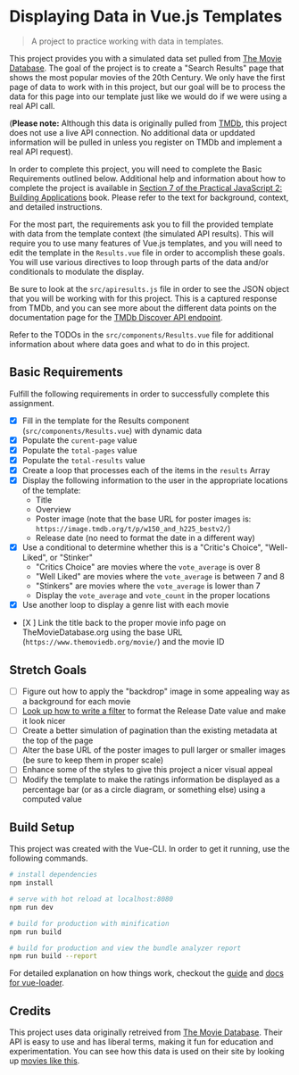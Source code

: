 # Displaying Data in Vue.js Templates
> A project to practice working with data in templates.

This project provides you with a simulated data set pulled from
[The Movie Database](https://www.themoviedb.org). The goal of the project is to
create a "Search Results" page that shows the most popular movies of the 20th
Century. We only have the first page of data to work with in this project, but
our goal will be to process the data for this page into our template just like
we would do if we were using a real API call.

(**Please note:** Although this data
is originally pulled from [TMDb](https://www.themoviedb.org), this
project does not use a live API connection. No additional data or upddated
information will be pulled in unless you register on TMDb and implement a real
API request).

In order to complete this project, you will need to complete the Basic
Requirements outlined below. Additional help and information about how to
complete the project is available in [Section 7 of the Practical JavaScript 2:
Building Applications](https://shawnr.gitbooks.io/practical-javascript-2-building-applications/working-with-templates/) book. Please refer to the text for background, context,
and detailed instructions.

For the most part, the requirements ask you to fill the provided template with
data from the template context (the simulated API results). This will require
you to use many features of Vue.js templates, and you will need to edit the
template in the `Results.vue` file in order to accomplish these goals. You will
use various directives to loop through parts of the data and/or conditionals to
modulate the display.

Be sure to look at the `src/apiresults.js` file in order to see the JSON object
that you will be working with for this project. This is a captured response from
TMDb, and you can see more about the different data points on the
documentation page for the [TMDb Discover API endpoint](https://developers.themoviedb.org/3/discover).

Refer to the TODOs in the `src/components/Results.vue` file for additional
information about where data goes and what to do in this project.

## Basic Requirements
Fulfill the following requirements in order to successfully complete this
assignment.

- [X] Fill in the template for the Results component (`src/components/Results.vue`) with dynamic data
- [X] Populate the `curent-page` value
- [X] Populate the `total-pages` value
- [X] Populate the `total-results` value
- [X] Create a loop that processes each of the items in the `results` Array
- [X] Display the following information to the user in the appropriate locations of the template:
    * Title
    * Overview
    * Poster image (note that the base URL for poster images is: `https://image.tmdb.org/t/p/w150_and_h225_bestv2/`)
    * Release date (no need to format the date in a different way)
- [X] Use a conditional to determine whether this is a "Critic's Choice", "Well-Liked", or "Stinker"
    * "Critics Choice" are movies where the `vote_average` is over 8
    * "Well Liked" are movies where the `vote_average` is between 7 and 8
    * "Stinkers" are movies where the `vote_average` is lower than 7
    * Display the `vote_average` and `vote_count` in the proper locations
- [X] Use another loop to display a genre list with each movie
- [X ] Link the title back to the proper movie info page on TheMovieDatabase.org using the base URL (`https://www.themoviedb.org/movie/`) and the movie ID

## Stretch Goals
- [ ] Figure out how to apply the "backdrop" image in some appealing way as a background for each movie
- [ ] [Look up how to write a filter](https://vuejs.org/v2/guide/filters.html) to format the Release Date value and make it look nicer
- [ ] Create a better simulation of pagination than the existing metadata at the top of the page
- [ ] Alter the base URL of the poster images to pull larger or smaller images (be sure to keep them in proper scale)
- [ ] Enhance some of the styles to give this project a nicer visual appeal
- [ ] Modify the template to make the ratings information be displayed as a percentage bar (or as a circle diagram, or something else) using a computed value

## Build Setup
This project was created with the Vue-CLI. In order to get it running, use the following commands.

``` bash
# install dependencies
npm install

# serve with hot reload at localhost:8080
npm run dev

# build for production with minification
npm run build

# build for production and view the bundle analyzer report
npm run build --report
```

For detailed explanation on how things work, checkout the [guide](http://vuejs-templates.github.io/webpack/) and [docs for vue-loader](http://vuejs.github.io/vue-loader).

## Credits
This project uses data originally retreived from [The Movie Database](https://www.themoviedb.org). Their API is easy to use and has liberal terms, making it fun for education and experimentation. You can see how this data is used on their site by looking up [movies like this](https://www.themoviedb.org/movie/335984-blade-runner-2049).